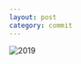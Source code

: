 ```yaml
---
layout: post
category: commit
---
```


![2019](https://khjzzm.github.io/assets/image/wakatime/2019.png)